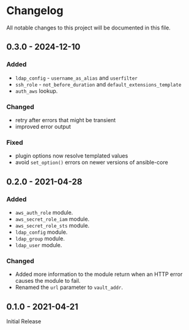 # Changelog
All notable changes to this project will be documented in this file.

## 0.3.0 - 2024-12-10

### Added
- `ldap_config` - `username_as_alias` and `userfilter`
- `ssh_role` - `not_before_duration` and `default_extensions_template`
- `auth_aws` lookup.

### Changed
- retry after errors that might be transient
- improved error output

### Fixed
- plugin options now resolve templated values
- avoid `set_option()` errors on newer versions of ansible-core

## 0.2.0 - 2021-04-28

### Added
- `aws_auth_role` module.
- `aws_secret_role_iam` module.
- `aws_secret_role_sts` module.
- `ldap_config` module.
- `ldap_group` module.
- `ldap_user` module.

### Changed
- Added more information to the module return when an HTTP error causes the
  module to fail.
- Renamed the `url` parameter to `vault_addr`.

## 0.1.0 - 2021-04-21

Initial Release
